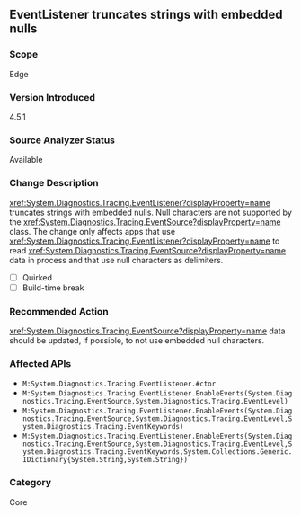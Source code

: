 ## EventListener truncates strings with embedded nulls

### Scope
Edge

### Version Introduced
4.5.1

### Source Analyzer Status
Available

### Change Description

<xref:System.Diagnostics.Tracing.EventListener?displayProperty=name> truncates
strings with embedded nulls. Null characters are not supported by the
<xref:System.Diagnostics.Tracing.EventSource?displayProperty=name> class. The
change only affects apps that use
<xref:System.Diagnostics.Tracing.EventListener?displayProperty=name> to read
<xref:System.Diagnostics.Tracing.EventSource?displayProperty=name> data in
process and that use null characters as delimiters.

- [ ] Quirked
- [ ] Build-time break

### Recommended Action

<xref:System.Diagnostics.Tracing.EventSource?displayProperty=name> data should
be updated, if possible, to not use embedded null characters.

### Affected APIs
* `M:System.Diagnostics.Tracing.EventListener.#ctor`
* `M:System.Diagnostics.Tracing.EventListener.EnableEvents(System.Diagnostics.Tracing.EventSource,System.Diagnostics.Tracing.EventLevel)`
* `M:System.Diagnostics.Tracing.EventListener.EnableEvents(System.Diagnostics.Tracing.EventSource,System.Diagnostics.Tracing.EventLevel,System.Diagnostics.Tracing.EventKeywords)`
* `M:System.Diagnostics.Tracing.EventListener.EnableEvents(System.Diagnostics.Tracing.EventSource,System.Diagnostics.Tracing.EventLevel,System.Diagnostics.Tracing.EventKeywords,System.Collections.Generic.IDictionary{System.String,System.String})`

### Category
Core

<!-- breaking change id: 46 -->
